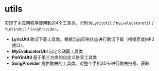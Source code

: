 # utils
实现了本应用程序使用到的4个工具类，分别为`LyricUtil` / `MyEvalucatorUtil` / `PinYinUtil` / `SongProvider`。

* **LyricUtil**  歌词下载工具类。根据当前网络状态进行歌词下载（根据百度MP3接口）。
* **MyEvalucatorUtil**  自定义动画工具类
* **PinYinUtil**  基于第三方库的自定义拼音工具类
* **SongProvider** 提供歌曲的工具类。对整个手机SD卡进行歌曲扫描、获取
